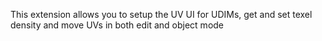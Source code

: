 This extension allows you to setup the UV UI for UDIMs, get and set texel density and move UVs in both edit and object mode
